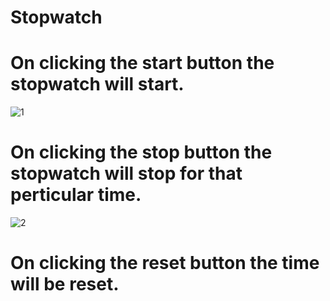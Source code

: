 # Stopwatch
# On clicking the start button the stopwatch will start.
![1](https://user-images.githubusercontent.com/58084456/150286748-1e123256-f778-4779-b516-666c8a56f2d0.png)
# On clicking the stop button the stopwatch will stop for that perticular time.
![2](https://user-images.githubusercontent.com/58084456/150286906-8734bb79-2be1-4feb-9bf2-933ff1d2ab1e.png)
# On clicking the reset button the time will be reset.


